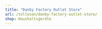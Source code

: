 ```yaml
---
title: "Danby Factory Outlet Store"
url: /tolleson/danby-factory-outlet-store/
shop: Haushaltsgeräte
---
```


